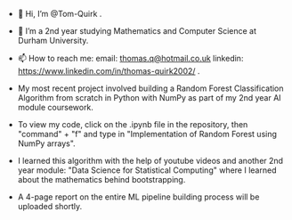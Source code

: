 - 👋 Hi, I’m @Tom-Quirk .
- 👀 I’m a 2nd year studying Mathematics and Computer Science at Durham University.
- 📫 How to reach me: email: thomas.q@hotmail.co.uk  linkedin: https://www.linkedin.com/in/thomas-quirk2002/ .

- My most recent project involved building a Random Forest Classification Algorithm from scratch in Python with NumPy as part of my 2nd year AI module coursework.
- To view my code, click on the .ipynb file in the repository, then "command" + "f" and type in "Implementation of Random Forest using NumPy arrays".
- I learned this algorithm with the help of youtube videos and another 2nd year module: "Data Science for Statistical Computing" where I learned about the mathematics behind
  bootstrapping.
- A 4-page report on the entire ML pipeline building process will be uploaded shortly.
<!---
Tom-Quirk/Tom-Quirk is a ✨ special ✨ repository because its `README.md` (this file) appears on your GitHub profile.
You can click the Preview link to take a look at your changes.
--->
